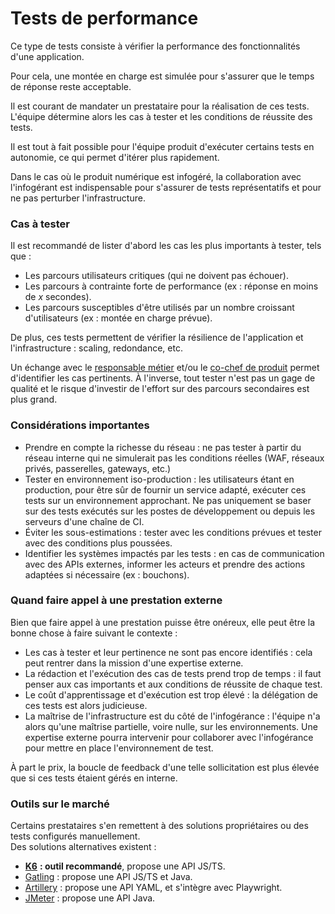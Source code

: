 # Tests de performance

Ce type de tests consiste à vérifier la performance des fonctionnalités d'une application.

Pour cela, une montée en charge est simulée pour s'assurer que le temps de réponse reste acceptable.

Il est courant de mandater un prestataire pour la réalisation de ces tests. L'équipe détermine alors les cas à tester et les conditions de réussite des tests.

Il est tout à fait possible pour l'équipe produit d'exécuter certains tests en autonomie, ce qui permet d'itérer plus rapidement.

Dans le cas où le produit numérique est infogéré, la collaboration avec l'infogérant est indispensable pour s'assurer de tests représentatifs et pour ne pas perturber l'infrastructure.

### Cas à tester

Il est recommandé de lister d'abord les cas les plus importants à tester, tels que :

* Les parcours utilisateurs critiques (qui ne doivent pas échouer).
* Les parcours à contrainte forte de performance (ex : réponse en moins de _x_ secondes).
* Les parcours susceptibles d'être utilisés par un nombre croissant d'utilisateurs (ex : montée en charge prévue).

De plus, ces tests permettent de vérifier la résilience de l'application et l'infrastructure : scaling, redondance, etc.

Un échange avec le [responsable métier](../../preparer-et-lancer/les-differents-roles-et-metiers/responsable-metier.md) et/ou le [co-chef de produit](../../preparer-et-lancer/les-differents-roles-et-metiers/co-chef-produit.md) permet d'identifier les cas pertinents. À l'inverse, tout tester n'est pas un gage de qualité et le risque d'investir de l'effort sur des parcours secondaires est plus grand.



### Considérations importantes

* Prendre en compte la richesse du réseau : ne pas tester à partir du réseau interne qui ne simulerait pas les conditions réelles (WAF, réseaux privés, passerelles, gateways, etc.)
* Tester en environnement iso-production : les utilisateurs étant en production, pour être sûr de fournir un service adapté, exécuter ces tests sur un environnement approchant. Ne pas uniquement se baser sur des tests exécutés sur les postes de développement ou depuis les serveurs d'une chaîne de CI.
* Éviter les sous-estimations : tester avec les conditions prévues et tester avec des conditions plus poussées.
* Identifier les systèmes impactés par les tests : en cas de communication avec des APIs externes, informer les acteurs et prendre des actions adaptées si nécessaire (ex : bouchons).



### Quand faire appel à une prestation externe

Bien que faire appel à une prestation puisse être onéreux, elle peut être la bonne chose à faire suivant le contexte :

* Les cas à tester et leur pertinence ne sont pas encore identifiés : cela peut rentrer dans la mission d'une expertise externe.
* La rédaction et l'exécution des cas de tests prend trop de temps : il faut penser aux cas importants et aux conditions de réussite de chaque test.
* Le coût d'apprentissage et d'exécution est trop élevé : la délégation de ces tests est alors judicieuse.
* La maîtrise de l'infrastructure est du côté de l'infogérance : l'équipe n'a alors qu'une maîtrise partielle, voire nulle, sur les environnements. Une expertise externe pourra intervenir pour collaborer avec l'infogérance pour mettre en place l'environnement de test.

À part le prix, la boucle de feedback d'une telle sollicitation est plus élevée que si ces tests étaient gérés en interne.



### Outils sur le marché

Certains prestataires s'en remettent à des solutions propriétaires ou des tests configurés manuellement.\
Des solutions alternatives existent :&#x20;

* [**K6**](https://k6.io/) **: outil recommandé**, propose une API JS/TS.
* [Gatling](https://docs.gatling.io/) : propose une API JS/TS et Java.
* [Artillery](https://github.com/artilleryio/artillery) : propose une API YAML, et s'intègre avec Playwright.
* [JMeter](https://jmeter.apache.org/) : propose une API Java.

